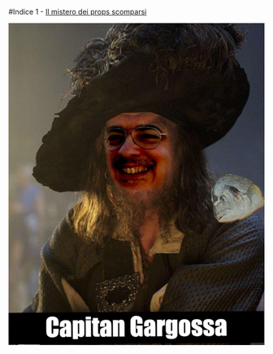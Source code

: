 #Indice
1 - [Il mistero dei props scomparsi](Racconti/Il-mistero-dei-PROPS-scomparsi.md)

![alt text](https://github.com/gaghigogu/capitan-gargossa/blob/master/capitan_gargossa_review.jpg "Logo Title Text 1")
